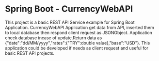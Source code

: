 # Spring Boot - CurrencyWebAPI

This project is a basic REST API Service example for Spring Boot Application.
CurrencyWebAPI Application get data from API, inserted them to local database then respond client request as JSONObject.
Application check database incase of update.Return data as {"date":"dd/MM/yyyy","rates":{"TRY":double value},"base":"USD"}.
This application could be developed if needs as client request and useful for basic REST API projects.
